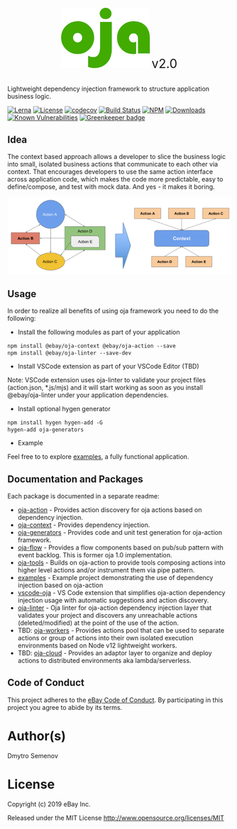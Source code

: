 <p align="center">
    <img src="https://github.com/trooba/branding/raw/master/images/oja.png" alt="Oja logo" width="200" /> <span style="font-size: 2em;">v2.0</span><br /><br />
</p>

Lightweight dependency injection framework to structure application business logic.

[![Lerna](https://img.shields.io/badge/monorepo-lerna-531099.svg)](https://github.com/lerna/lerna)
[![License](https://img.shields.io/github/license/ebay/oja.svg)](./LICENSE)
[![codecov](https://codecov.io/gh/eBay/oja/branch/master/graph/badge.svg)](https://codecov.io/gh/eBay/oja)
[![Build Status](https://travis-ci.org/eBay/oja.svg?branch=master)](https://travis-ci.org/eBay/oja) [![NPM](https://img.shields.io/npm/v/oja.svg)](https://www.npmjs.com/package/oja)
[![Downloads](https://img.shields.io/npm/dm/oja.svg)](http://npm-stat.com/charts.html?package=oja)
[![Known Vulnerabilities](https://snyk.io/test/github/eBay/oja/badge.svg)](https://snyk.io/test/github/eBay/oja)
[![Greenkeeper badge](https://badges.greenkeeper.io/eBay/oja.svg)](https://greenkeeper.io/)

## Idea

The context based approach allows a developer to slice the business logic into small, isolated business actions that communicate to each other via context. That encourages developers to use the same action interface across application code, which makes the code more predictable, easy to define/compose, and test with mock data. And yes - it makes it boring.

![context diagram](./packages/oja-context/docs/images/context.png)

## Usage

In order to realize all benefits of using oja framework you need to do the following:

* Install the following modules as part of your application

```
npm install @ebay/oja-context @ebay/oja-action --save
npm install @ebay/oja-linter --save-dev
```

* Install VSCode extension as part of your VSCode Editor (TBD)

Note: VSCode extension uses oja-linter to validate your project files (action.json, *.js/mjs) and it will start working as soon as you install @ebay/oja-linter under your application dependencies.

* Install optional hygen generator

```
npm install hygen hygen-add -G
hygen-add oja-generators
```

* Example

Feel free to to explore [examples](https://github.com/eBay/oja/blob/master/packages/examples/README.md), a fully functional application.

## Documentation and Packages

Each package is documented in a separate readme:

- [oja-action](https://github.com/eBay/oja/blob/master/packages/oja-action/README.md) -
  Provides action discovery for oja actions based on dependency injection.
- [oja-context](https://github.com/eBay/oja/blob/master/packages/oja-context/README.md) -
  Provides dependency injection.
- [oja-generators](https://github.com/eBay/oja/blob/master/packages/hygen-oja-generators/README.md) -
  Provides code and unit test generation for oja-action framework.
- [oja-flow](https://github.com/eBay/oja/blob/master/packages/oja-flow/README.md) -
  Provides a flow components based on pub/sub pattern with event backlog. This is former oja 1.0 implementation.
- [oja-tools](https://github.com/eBay/oja/blob/master/packages/oja-tools/README.md) -
  Builds on oja-action to provide tools composing actions into higher level actions and/or instrument them via pipe pattern.
- [examples](https://github.com/eBay/oja/blob/master/packages/examples/README.md) -
  Example project demonstrating the use of dependency injection based on oja-action
- [vscode-oja](https://github.com/eBay/oja/blob/master/packages/vscode-oja/README.md) -
  VS Code extension that simplifies oja-action dependency injection usage with automatic suggestions and action discovery.
- [oja-linter](https://github.com/eBay/oja/blob/master/packages/oja-linter/README.md) -
  Oja linter for oja-action dependency injection layer that validates your project and discovers any unreachable actions (deleted/modified) at the point of the use of the action.  
- TBD: [oja-workers](https://github.com/eBay/oja/blob/master/packages/oja-workers/README.md) -
  Provides actions pool that can be used to separate actions or group of actions into their own isolated execution environments based on Node v12 lightweight workers.
- TBD: [oja-cloud](https://github.com/eBay/oja/blob/master/packages/oja-cloud/README.md) -
  Provides an adaptor layer to organize and deploy actions to distributed environments aka lambda/serverless.

## Code of Conduct

This project adheres to the [eBay Code of Conduct](./.github/CODE_OF_CONDUCT.md). By participating in this project you agree to abide by its terms.

# Author(s)
Dmytro Semenov

# License
Copyright (c) 2019 eBay Inc.

Released under the MIT License http://www.opensource.org/licenses/MIT
